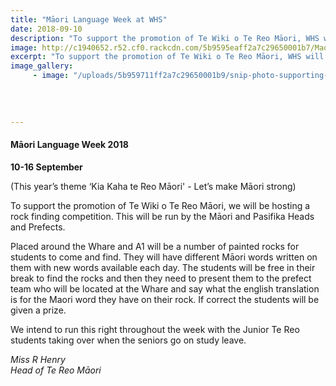 ```yaml
---
title: "Māori Language Week at WHS"
date: 2018-09-10
description: "To support the promotion of Te Wiki o Te Reo Māori, WHS will be hosting a rock finding competition..."
image: http://c1940652.r52.cf0.rackcdn.com/5b9595eaff2a7c29650001b7/Maori-Language-week-logo.gif
excerpt: "To support the promotion of Te Wiki o Te Reo Māori, WHS will be hosting a rock finding competition."
image_gallery:
     - image: "/uploads/5b959711ff2a7c29650001b9/snip-photo-supporting-Maori-language-week.PNG"
    
    
    
    
---
```


<h4>Māori Language Week 2018<strong> <br /></strong></h4>
<p><strong>10-16 September&nbsp;</strong></p>
<p><span>(This year&rsquo;s theme &lsquo;Kia Kaha te Reo Māori' -&nbsp;</span>Let&rsquo;s make M<span>ā</span>ori strong)</p>
<p><span>To support the promotion of Te Wiki o Te Reo M<span>ā</span>ori, we will be hosting a rock finding competition. This will be run by the M<span>ā</span>ori and Pasifika Heads and Prefects.</span></p>
<p><span>Placed around the Whare and A1 will be a number of painted rocks for students to come and find. They will have different M<span>ā</span>ori words written on them with new words available each day. The students will be free in their break to find the rocks and then they need to present them to the prefect team who will be located at the Whare&nbsp;and say what the english translation is for the Maori word they have on their rock. If correct the students will be given a prize.</span></p>
<p><span>We intend to run this right throughout the week with the Junior Te Reo students taking over when the seniors go on study leave.&nbsp;</span></p>
<p><em>Miss R Henry</em><br /><em>Head of Te Reo Māori</em></p>

